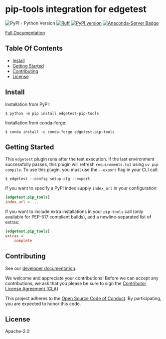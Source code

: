# pip-tools integration for edgetest

![PyPI - Python Version](https://img.shields.io/pypi/pyversions/edgetest-pip-tools)
[![Ruff](https://img.shields.io/endpoint?url=https://raw.githubusercontent.com/astral-sh/ruff/main/assets/badge/v2.json)](https://github.com/astral-sh/ruff)
[![PyPI version](https://badge.fury.io/py/edgetest-pip-tools.svg)](https://badge.fury.io/py/edgetest-pip-tools)
[![Anaconda-Server Badge](https://anaconda.org/conda-forge/edgetest-pip-tools/badges/version.svg)](https://anaconda.org/conda-forge/edgetest-pip-tools)


[Full Documentation](https://capitalone.github.io/edgetest-pip-tools/)

Table Of Contents
-----------------

- [Install](#install)
- [Getting Started](#getting-started)
- [Contributing](#contributing)
- [License](#license)

Install
-------

Installation from PyPI:

```console
$ python -m pip install edgetest-pip-tools
```


Installation from conda-forge:

```console
$ conda install -c conda-forge edgetest-pip-tools
```


Getting Started
---------------

This `edgetest` plugin runs after the test execution. If the last environment successfully
passes, this plugin will refresh `requirements.txt` using `uv pip compile`. To use this plugin,
you must use the ``--export`` flag in your CLI call:

```console
$ edgetest --config setup.cfg --export
```

If you want to specify a PyPI index supply `index_url` in your configuration:

```ini
[edgetest.pip_tools]
index_url = ...
```

If you want to include extra installations in your `pip-tools` call (only available for PEP-517
compliant builds), add a newline-separated list of extras:

```ini
[edgetest.pip_tools]
extras =
    complete
```

Contributing
------------

See our [developer documentation](https://capitalone.github.io/edgetest-pip-tools/developer.html).

We welcome and appreciate your contributions! Before we can accept any contributions, we ask that you please be sure to
sign the [Contributor License Agreement (CLA)](https://cla-assistant.io/capitalone/edgetest-pip-tools)

This project adheres to the [Open Source Code of Conduct](https://developer.capitalone.com/resources/code-of-conduct/).
By participating, you are expected to honor this code.

License
-------

Apache-2.0
